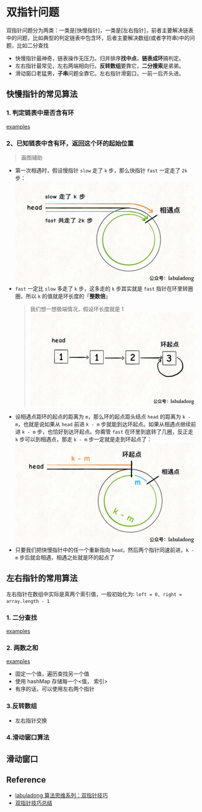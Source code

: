 # 双指针问题

双指针问题分为两类：一类是[快慢指针]，一类是[左右指针]，前者主要解决链表中的问题，比如典型的判定链表中包含环，后者主要解决数组(或者字符串)中的问题，比如二分查找

- 快慢指针最神奇，链表操作无压力。归并排序**找中点**，**链表成环**搞判定。
- 左右指针最常见，左右两端相向行。**反转数组**要靠它，**二分搜索**是弟弟。
- 滑动窗口老猛男，**子串**问题全靠它。左右指针滑窗口，一前一后齐头进。

## 快慢指针的常见算法

### 1. 判定链表中是否含有环

[examples](./two-pointer.ts#L272)

### 2、已知链表中含有环，返回这个环的起始位置

> 画图辅助

- 第一次相遇时，假设慢指针 `slow` 走了 `k` 步，那么快指针 `fast` 一定走了 `2k` 步：![](../../assets/images/linked-list/3.jpeg)
- `fast` 一定比 `slow` 多走了 `k` 步，这多走的 `k` 步其实就是 `fast` 指针在环里转圈圈，所以 `k` 的值就是环长度的「**整数倍**」
  > 我们想一想极端情况，假设环长度就是 1 ![](../../assets/images/linked-list/4.jpeg)
- 设相遇点距环的起点的距离为 `m`，那么环的起点距头结点 `head` 的距离为 `k - m`，也就是说如果从 `head` 前进 `k - m` 步就能到达环起点。如果从相遇点继续前进 `k - m` 步，也恰好到达环起点。你甭管 `fast` 在环里到底转了几圈，反正走 `k` 步可以到相遇点，那走 `k - m` 步一定就是走到环起点了：![](../../assets/images/linked-list/2.jpeg)
- 只要我们把快慢指针中的任一个重新指向 `head`，然后两个指针同速前进，`k - m` 步后就会相遇，相遇之处就是环的起点了

## 左右指针的常用算法

左右指针在数组中实际是真两个索引值，一般初始化为: `left = 0, right = array.length - 1`

### 1. 二分查找

[examples](./binary-search.ts)

### 2. 两数之和

[examples](./binary-search.ts#L51)

- 固定一个值，遍历查找另一个值
- 使用 hashMap 存储每一个<值， 索引>
- 有序的话，可以使用左右两个指针

### 3.反转数组

- 左右指针交换

### 4.滑动窗口算法

## 滑动窗口

## Reference

- [labuladong 算法思维系列：双指针技巧](https://github.com/labuladong/fucking-algorithm/blob/master/%E7%AE%97%E6%B3%95%E6%80%9D%E7%BB%B4%E7%B3%BB%E5%88%97/%E5%8F%8C%E6%8C%87%E9%92%88%E6%8A%80%E5%B7%A7.md)
- [双指针技巧总结](https://labuladong.github.io/algo/2/19/50/)
